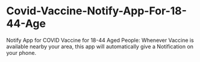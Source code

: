 # Covid-Vaccine-Notify-App-For-18-44-Age
Notify App for COVID Vaccine for 18-44 Aged People: Whenever Vaccine is available nearby your area, this app will automatically give a Notification on your phone.
